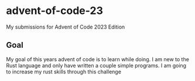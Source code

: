 # advent-of-code-23
My submissions for Advent of Code 2023 Edition 

## Goal
My goal of this years advent of code is to learn while doing. I am new to the Rust language and only have written a couple simple programs. I am going to increase my rust skills through this challenge
